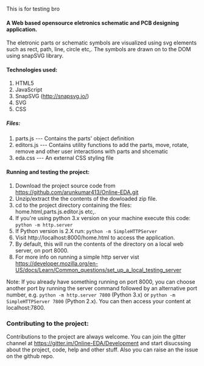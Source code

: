 This is for testing bro
#### A Web based opensource eletronics schematic and PCB designing application.

The eletronic parts or schematic symbols are visualized using svg elements such as rect, path, line, circle etc,.
The symbols are drawn on to the DOM using snapSVG library.

#### Technologies used:

1) HTML5
2) JavaScript
3) SnapSVG (http://snapsvg.io/)
4) SVG
5) CSS

##### Files:

1) parts.js --- Contains the parts' object definition
2) editors.js --- Contains utility functions to add the parts, move, rotate, remove and other user interactions with parts and shcematic
3) eda.css --- An external CSS styling file 

#### Running and testing the project:

1) Download the project source code from https://github.com/arunkumar413/Online-EDA.git
2) Unzip/extract the the contents of the dowloaded zip file.
3) cd to the project directory containing the files: home.html,parts.js.editor.js etc,.
4) If you're using python 3.x version on your machine execute this code:
   `python -m http.server`
5) If Python version is 2.X run:
   `python -m SimpleHTTPServer`
6) Visit http://localhost:8000/home.html to access the application.
7) By default, this will run the contents of the directory on a local web server, on port 8000. 
8) For more info on running a simple http server vist https://developer.mozilla.org/en-US/docs/Learn/Common_questions/set_up_a_local_testing_server


Note:  If you already have something running on port 8000, you can choose another port by running the server command followed by an alternative port number, e.g. `python -m http.server 7800` (Python 3.x) or `python -m SimpleHTTPServer 7800` (Python 2.x). 
You can then access your content at localhost:7800.


### Contributing to the project:

Contributions to the project are always welcome. You can join the gitter channel at https://gitter.im/Online-EDA/Development
and start disucssing about the project, code, help and other stuff. Also you can raise an the issue on the github repo.


